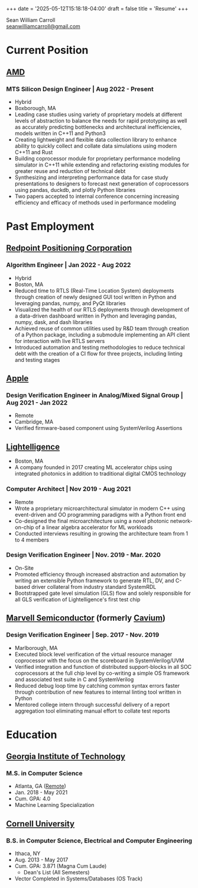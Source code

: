 +++
date = '2025-05-12T15:18:18-04:00'
draft = false
title = 'Resume'
+++

Sean William Carroll  
seanwilliamcarroll@gmail.com

# Current Position

## [AMD](https://www.amd.com/)
### MTS Silicon Design Engineer | Aug 2022 - Present
- Hybrid
- Boxborough, MA 
- Leading case studies using variety of proprietary models at different levels of abstraction to balance the needs for rapid prototyping as well as accurately predicting bottlenecks and architectural inefficiencies, models written in C++11 and Python3
- Creating lightweight and flexible data collection library to enhance ability to quickly collect and collate data simulations using modern C++11 and Rust
- Building coprocessor module for proprietary performance modeling simulator in C++11 while extending and refactoring existing modules for greater reuse and reduction of technical debt
- Synthesizing and interpreting performance data for case study presentations to designers to forecast next generation of coprocessors using pandas, duckdb, and plotly Python libraries
- Two papers accepted to internal conference concerning increasing efficiency and efficacy of methods used in performance modeling


# Past Employment

## [Redpoint Positioning Corporation](https://www.redpointpositioning.com/)
### Algorithm Engineer | Jan 2022 - Aug 2022
- Hybrid
- Boston, MA 
- Reduced time to RTLS (Real-Time Location System) deployments through creation of newly designed GUI tool written in Python and leveraging pandas, numpy, and PyQt libraries
- Visualized the health of our RTLS deployments through development of a data-driven dashboard written in Python and leveraging pandas, numpy, dask, and dash libraries
- Achieved reuse of common utilities used by R\&D team through creation of a Python package, including a submodule implementing an API client for interaction with live RTLS servers
- Introduced automation and testing methodologies to reduce technical debt with the creation of a CI flow for three projects, including linting and testing stages


## [Apple](https://www.apple.com/)
### Design Verification Engineer in Analog/Mixed Signal Group | Aug 2021 - Jan 2022
- Remote
- Cambridge, MA 
- Verified firmware-based component using SystemVerilog Assertions


## [Lightelligence](https://www.lightelligence.ai/)
- Boston, MA 
- A company founded in 2017 creating ML accelerator chips using integrated photonics in addition to traditional digital CMOS technology
### Computer Architect | Nov 2019 - Aug 2021
- Remote
- Wrote a proprietary microarchitectural simulator in modern C++ using event-driven and OO programming paradigms with a Python front end
- Co-designed the final microarchitecture using a novel photonic network-on-chip of a linear algebra accelerator for ML workloads
- Conducted interviews resulting in growing the architecture team from 1 to 4 members 

### Design Verification Engineer | Nov. 2019 - Mar. 2020 
- On-Site
- Promoted efficiency through increased abstraction and automation by writing an extensible Python framework to generate RTL, DV, and C-based driver collateral from industry standard SystemRDL
- Bootstrapped gate level simulation (GLS) flow and solely responsible for all GLS verification of Lightelligence's first test chip


## [Marvell Semiconductor](https://www.marvell.com/) (formerly [Cavium](https://en.wikipedia.org/wiki/Cavium))
### Design Verification Engineer  | Sep. 2017 - Nov. 2019 
- Marlborough, MA
- Executed block level verification of the virtual resource manager coprocessor with the focus on the scoreboard in SystemVerilog/UVM
- Verified integration and function of distributed support-blocks in all SOC coprocessors at the full chip level by co-writing a simple OS framework and associated test suite in C and SystemVerilog
- Reduced debug loop time by catching common syntax errors faster through contribution of new features to internal linting tool written in Python
- Mentored college intern through successful delivery of a report aggregation tool eliminating manual effort to collate test reports

# Education

## [Georgia Institute of Technology](https://www.gatech.edu/)
### M.S. in Computer Science
- Atlanta, GA ([Remote](https://omscs.gatech.edu/))
- Jan. 2018 - May 2021
- Cum. GPA: 4.0
- Machine Learning Specialization

## [Cornell University](https://www.cornell.edu/)
### B.S. in Computer Science, Electrical and Computer Engineering
- Ithaca, NY
- Aug. 2013 - May 2017
- Cum. GPA: 3.871 (Magna Cum Laude)
  - Dean's List (All Semesters)
- Vector Completed in Systems/Databases (OS Track)
